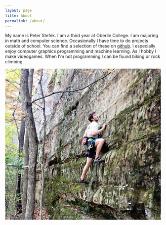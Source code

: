 ```yaml
---
layout: page
title: About
permalink: /about/
---
```


My name is Peter Stefek. I am a third year at Oberlin College. I am majoring in math and computer science. Occasionally I have time to do projects outside of school. You can find a selection of these on [github](https://github.com/Mr4k). I especially enjoy computer graphics programming and machine learning. As I hobby I make videogames.
When I'm not programming I can be found biking or rock climbing.

<p align="center">
	<img src="/rock_climb.jpg"> 
</p>



